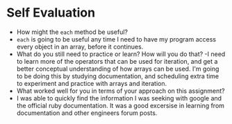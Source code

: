 # Self Evaluation

- How might the `each` method be useful?
- `each` is going to be useful any time I need to have my program 
access every object in an array, before it continues. 
- What do you still need to practice or learn? How will you do that?
-I need to learn more of the operators that can be used for iteration, 
and get a better conceptual understanding of how arrays can be used. 
I'm going to be doing this by studying documentation, and scheduling
 extra time to experiment and practice with arrays and iteration.
- What worked well for you in terms of your approach on this
assignment?
- I was able to quickly find the information I was seeking with google
and the official ruby documentation. It was a good excersise in learning
from documentation and other engineers forum posts.